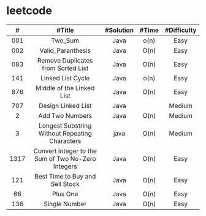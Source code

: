 # leetcode 




| # | #Title | #Solution | #Time  | #Difficulty
| :---: | :---: | :---: |:---: |:---:  |
001 | Two_Sum | Java | o(n) | Easy 
002 | Valid_Paranthesis| Java | O(n) | Easy 
083|Remove Duplicates from Sorted List|Java|O(n)|Easy
141|Linked List Cycle|Java|o(n)|Easy
876|Middle of the Linked List|Java|O(n)|Easy
707|Design Linked List|Java | |Medium
2|Add Two Numbers|Java| O(n)|Medium
3|Longest Substring Without Repeating Characters|java| O(n)|Medium
1317|Convert Integer to the Sum of Two No-Zero Integers| Java|O(n)|Easy
121| Best Time to Buy and Sell Stock|Java| O(n)|Easy
66| Plus One|Java| O(n)|Easy
136| Single Number|Java| O(n)|Easy





<!-- 86.|Partition List|Java | |Medium -->




